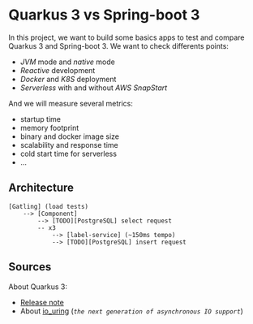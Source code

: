 # Quarkus 3 vs Spring-boot 3

In this project, we want to build some basics apps to test and compare Quarkus 3 and Spring-boot 3. We want to check differents points:
* _JVM_ mode and _native_ mode
* _Reactive_ development
* _Docker_ and _K8S_ deployment
* _Serverless_ with and without _AWS SnapStart_

And we will measure several metrics:
* startup time
* memory footprint
* binary and docker image size
* scalability and response time
* cold start time for serverless
* ...  

## Architecture
```
[Gatling] (load tests)
    --> [Component]
        --> [TODO][PostgreSQL] select request
        -- x3
            --> [label-service] (~150ms tempo)
            --> [TODO][PostgreSQL] insert request
```

## Sources

About Quarkus 3:
* [Release note](https://quarkus.io/blog/road-to-quarkus-3/)
* About [io_uring](https://en.wikipedia.org/wiki/Io_uring) (_`the next generation of asynchronous IO support`_)